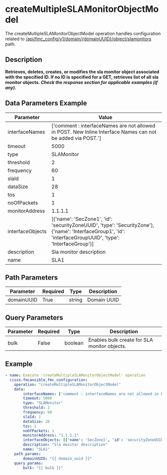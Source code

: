 # createMultipleSLAMonitorObjectModel

The createMultipleSLAMonitorObjectModel operation handles configuration related to [/api/fmc_config/v1/domain/{domainUUID}/object/slamonitors](/paths//api/fmc_config/v1/domain/{domain_uuid}/object/slamonitors.md) path.&nbsp;
## Description
**Retrieves, deletes, creates, or modifies the sla monitor object associated with the specified ID. If no ID is specified for a GET, retrieves list of all sla monitor objects. _Check the response section for applicable examples (if any)._**

## Data Parameters Example
| Parameter | Value |
| --------- | -------- |
| interfaceNames | ['comment : interfaceNames are not allowed in POST. New Inline Interface Names can not be added via POST.'] |
| timeout | 5000 |
| type | SLAMonitor |
| threshold | 2 |
| frequency | 60 |
| slaId | 1 |
| dataSize | 28 |
| tos | 1 |
| noOfPackets | 1 |
| monitorAddress | 1.1.1.1 |
| interfaceObjects | [{'name': 'SecZone1', 'id': 'securityZoneUUID', 'type': 'SecurityZone'}, {'name': 'InterfaceGroup1', 'id': 'interfaceGroupUUID', 'type': 'InterfaceGroup'}] |
| description | Sla monitor description |
| name | SLA1 |

## Path Parameters
| Parameter | Required | Type | Description |
| --------- | -------- | ---- | ----------- |
| domainUUID | True | string | Domain UUID |

## Query Parameters
| Parameter | Required | Type | Description |
| --------- | -------- | ---- | ----------- |
| bulk | False | boolean | Enables bulk create for SLA monitor objects. |

## Example
```yaml
- name: Execute 'createMultipleSLAMonitorObjectModel' operation
  cisco.fmcansible.fmc_configuration:
    operation: "createMultipleSLAMonitorObjectModel"
    data:
        interfaceNames: ['comment : interfaceNames are not allowed in POST. New Inline Interface Names can not be added via POST.']
        timeout: 5000
        type: "SLAMonitor"
        threshold: 2
        frequency: 60
        slaId: 1
        dataSize: 28
        tos: 1
        noOfPackets: 1
        monitorAddress: "1.1.1.1"
        interfaceObjects: [{'name': 'SecZone1', 'id': 'securityZoneUUID', 'type': 'SecurityZone'}, {'name': 'InterfaceGroup1', 'id': 'interfaceGroupUUID', 'type': 'InterfaceGroup'}]
        description: "Sla monitor description"
        name: "SLA1"
    path_params:
        domainUUID: "{{ domain_uuid }}"
    query_params:
        bulk: "{{ bulk }}"

```
